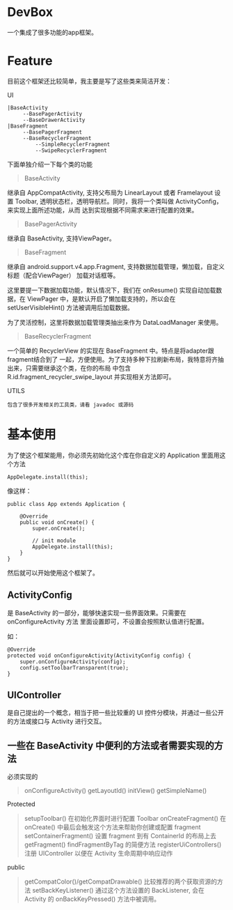 # DevBox
一个集成了很多功能的app框架。

# Feature
目前这个框架还比较简单，我主要是写了这些类来简洁开发：

UI

    |BaseActivity
         --BasePagerActivity
         --BaseDrawerActivity
    |BaseFragment
         --BasePagerFragment
         --BaseRecyclerFragment
             --SimpleRecyclerFragment
             --SwipeRecyclerFragment

下面单独介绍一下每个类的功能

>BaseActivity

继承自 AppCompatActivity, 支持父布局为 LinearLayout 或者 Framelayout 设置 Toolbar,
透明状态栏，透明导航栏。同时，我将一个类叫做 ActivityConfig，来实现上面所述功能，从而
达到实现根据不同需求来进行配置的效果。

>BasePagerActivity

继承自 BaseActivity, 支持ViewPager。

>BaseFragment

继承自 android.support.v4.app.Fragment, 支持数据加载管理，懒加载，自定义标题（配合ViewPager）
加载对话框等。

这里要提一下数据加载功能，默认情况下，我们在 onResume() 实现自动加载数据，在 ViewPager
中，是默认开启了懒加载支持的，所以会在 setUserVisibleHint() 方法被调用后加载数据。

为了灵活控制，这里将数据加载管理类抽出来作为 DataLoadManager 来使用。

>BaseRecyclerFragment

一个简单的 RecyclerView 的实现在 BaseFragment 中。特点是将adapter跟fragment结合到了
一起，方便使用。为了支持多种下拉刷新布局，我特意将齐抽出来，只需要继承这个类，在你的布局
中包含 R.id.fragment_recycler_swipe_layout 并实现相关方法即可。

UTILS

    包含了很多开发相关的工具类，请看 javadoc 或源码

# 基本使用
为了使这个框架能用，你必须先初始化这个库在你自定义的 Application 里面用这个方法

    AppDelegate.install(this);

像这样：

    public class App extends Application {

        @Override
        public void onCreate() {
            super.onCreate();

            // init module
            AppDelegate.install(this);
        }
    }

然后就可以开始使用这个框架了。

## ActivityConfig
是 BaseActivity 的一部分，能够快速实现一些界面效果。只需要在 onConfigureActivity 方法
里面设置即可，不设置会按照默认值进行配置。

如：

    @Override
    protected void onConfigureActivity(ActivityConfig config) {
        super.onConfigureActivity(config);
        config.setToolbarTransparent(true);
    }

## UIController
是自己提出的一个概念，相当于把一些比较重的 UI 控件分模块，并通过一些公开的方法或接口与
Activity 进行交互。

## 一些在 BaseActivity 中便利的方法或者需要实现的方法

必须实现的

> onConfigureActivity()
> getLayoutId()
> initView()
> getSimpleName()

Protected

> setupToolbar() 在初始化界面时进行配置 Toolbar
> onCreateFragment() 在 onCreate() 中最后会触发这个方法来帮助你创建或配置 fragment
> setContainerFragment() 设置 fragment 到有 ContainerId 的布局上去
> getFragment() findFragmentByTag 的简便方法
> registerUiControllers() 注册 UIController 以便在 Activity 生命周期中响应动作

public

> getCompatColor()/getCompatDrawable() 比较推荐的两个获取资源的方法
> setBackKeyListener() 通过这个方法设置的 BackListener, 会在 Activity 的 onBackKeyPressed()
方法中被调用。
